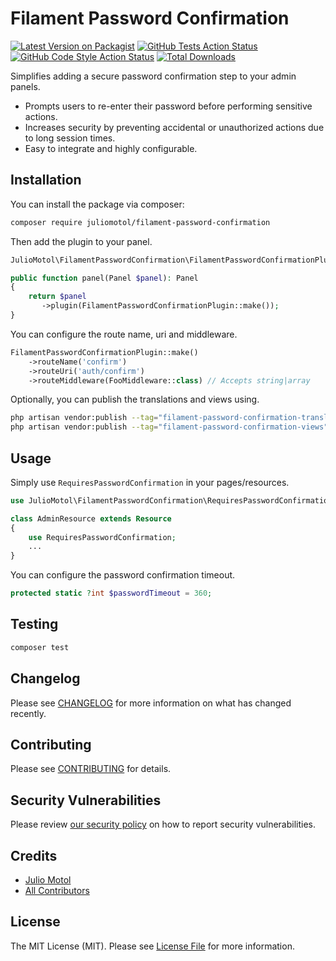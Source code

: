 # Filament Password Confirmation

[![Latest Version on Packagist](https://img.shields.io/packagist/v/juliomotol/filament-password-confirmation.svg?style=flat-square)](https://packagist.org/packages/juliomotol/filament-password-confirmation)
[![GitHub Tests Action Status](https://img.shields.io/github/actions/workflow/status/juliomotol/filament-password-confirmation/run-tests.yml?branch=main&label=tests&style=flat-square)](https://github.com/juliomotol/filament-password-confirmation/actions?query=workflow%3Arun-tests+branch%3Amain)
[![GitHub Code Style Action Status](https://img.shields.io/github/actions/workflow/status/juliomotol/filament-password-confirmation/fix-php-code-styling.yml?branch=main&label=code%20style&style=flat-square)](https://github.com/juliomotol/filament-password-confirmation/actions?query=workflow%3A"Fix+PHP+code+styling"+branch%3Amain)
[![Total Downloads](https://img.shields.io/packagist/dt/juliomotol/filament-password-confirmation.svg?style=flat-square)](https://packagist.org/packages/juliomotol/filament-password-confirmation)


Simplifies adding a secure password confirmation step to your admin panels.

- Prompts users to re-enter their password before performing sensitive actions.
- Increases security by preventing accidental or unauthorized actions due to long session times.
- Easy to integrate and highly configurable.

## Installation

You can install the package via composer:

```bash
composer require juliomotol/filament-password-confirmation
```

Then add the plugin to your panel.

```php
JulioMotol\FilamentPasswordConfirmation\FilamentPasswordConfirmationPlugin;

public function panel(Panel $panel): Panel
{
    return $panel
       ->plugin(FilamentPasswordConfirmationPlugin::make());
}
```

You can configure the route name, uri and middleware.

```php
FilamentPasswordConfirmationPlugin::make()
    ->routeName('confirm')
    ->routeUri('auth/confirm')
    ->routeMiddleware(FooMiddleware::class) // Accepts string|array
```

Optionally, you can publish the translations and views using.

```bash
php artisan vendor:publish --tag="filament-password-confirmation-translations"
php artisan vendor:publish --tag="filament-password-confirmation-views"
```

## Usage

Simply use `RequiresPasswordConfirmation` in your pages/resources.

```php
use JulioMotol\FilamentPasswordConfirmation\RequiresPasswordConfirmation;

class AdminResource extends Resource
{
    use RequiresPasswordConfirmation;
    ...
}
```

You can configure the password confirmation timeout.

```php
protected static ?int $passwordTimeout = 360;
```

## Testing

```bash
composer test
```

## Changelog

Please see [CHANGELOG](CHANGELOG.md) for more information on what has changed recently.

## Contributing

Please see [CONTRIBUTING](.github/CONTRIBUTING.md) for details.

## Security Vulnerabilities

Please review [our security policy](../../security/policy) on how to report security vulnerabilities.

## Credits

- [Julio Motol](https://github.com/juliomotol)
- [All Contributors](../../contributors)

## License

The MIT License (MIT). Please see [License File](LICENSE.md) for more information.
